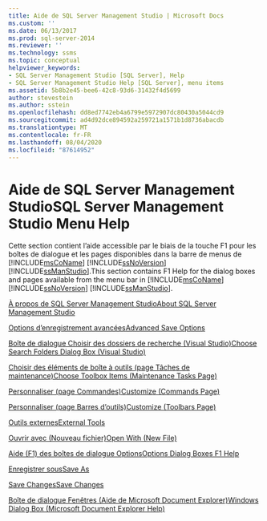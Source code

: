 ```yaml
---
title: Aide de SQL Server Management Studio | Microsoft Docs
ms.custom: ''
ms.date: 06/13/2017
ms.prod: sql-server-2014
ms.reviewer: ''
ms.technology: ssms
ms.topic: conceptual
helpviewer_keywords:
- SQL Server Management Studio [SQL Server], Help
- SQL Server Management Studio Help [SQL Server], menu items
ms.assetid: 5b8b2e45-bee6-42c8-93d6-31432f4d5699
author: stevestein
ms.author: sstein
ms.openlocfilehash: dd8ed7742eb4a6799e5972907dc80430a5044cd9
ms.sourcegitcommit: ad4d92dce894592a259721a1571b1d8736abacdb
ms.translationtype: MT
ms.contentlocale: fr-FR
ms.lasthandoff: 08/04/2020
ms.locfileid: "87614952"
---
```

# <a name="sql-server-management-studio-menu-help"></a><span data-ttu-id="3efd7-102">Aide de SQL Server Management Studio</span><span class="sxs-lookup"><span data-stu-id="3efd7-102">SQL Server Management Studio Menu Help</span></span>
  <span data-ttu-id="3efd7-103">Cette section contient l’aide accessible par le biais de la touche F1 pour les boîtes de dialogue et les pages disponibles dans la barre de menus de [!INCLUDE[msCoName](../../includes/msconame-md.md)] [!INCLUDE[ssNoVersion](../../includes/ssnoversion-md.md)] [!INCLUDE[ssManStudio](../../includes/ssmanstudio-md.md)].</span><span class="sxs-lookup"><span data-stu-id="3efd7-103">This section contains F1 Help for the dialog boxes and pages available from the menu bar in [!INCLUDE[msCoName](../../includes/msconame-md.md)] [!INCLUDE[ssNoVersion](../../includes/ssnoversion-md.md)] [!INCLUDE[ssManStudio](../../includes/ssmanstudio-md.md)].</span></span>  
  
 [<span data-ttu-id="3efd7-104">À propos de SQL Server Management Studio</span><span class="sxs-lookup"><span data-stu-id="3efd7-104">About SQL Server Management Studio</span></span>](about-sql-server-management-studio.md)  
  
 [<span data-ttu-id="3efd7-105">Options d’enregistrement avancées</span><span class="sxs-lookup"><span data-stu-id="3efd7-105">Advanced Save Options</span></span>](advanced-save-options.md)  
  
 [<span data-ttu-id="3efd7-106">Boîte de dialogue Choisir des dossiers de recherche &#40;Visual Studio&#41;</span><span class="sxs-lookup"><span data-stu-id="3efd7-106">Choose Search Folders Dialog Box &#40;Visual Studio&#41;</span></span>](choose-search-folders-dialog-box-visual-studio.md)  
  
 [<span data-ttu-id="3efd7-107">Choisir des éléments de boîte à outils &#40;page Tâches de maintenance&#41;</span><span class="sxs-lookup"><span data-stu-id="3efd7-107">Choose Toolbox Items &#40;Maintenance Tasks Page&#41;</span></span>](choose-toolbox-items-maintenance-tasks-page.md)  
  
 [<span data-ttu-id="3efd7-108">Personnaliser &#40;page Commandes&#41;</span><span class="sxs-lookup"><span data-stu-id="3efd7-108">Customize &#40;Commands Page&#41;</span></span>](customize-commands-page.md)  
  
 [<span data-ttu-id="3efd7-109">Personnaliser &#40;page Barres d’outils&#41;</span><span class="sxs-lookup"><span data-stu-id="3efd7-109">Customize &#40;Toolbars Page&#41;</span></span>](customize-toolbars-page.md)  
  
 [<span data-ttu-id="3efd7-110">Outils externes</span><span class="sxs-lookup"><span data-stu-id="3efd7-110">External Tools</span></span>](external-tools.md)  
  
 [<span data-ttu-id="3efd7-111">Ouvrir avec &#40;Nouveau fichier&#41;</span><span class="sxs-lookup"><span data-stu-id="3efd7-111">Open With &#40;New File&#41;</span></span>](open-with-new-file.md)  
  
 [<span data-ttu-id="3efd7-112">Aide (F1) des boîtes de dialogue Options</span><span class="sxs-lookup"><span data-stu-id="3efd7-112">Options Dialog Boxes F1 Help</span></span>](options-dialog-boxes-f1-help.md)  
  
 [<span data-ttu-id="3efd7-113">Enregistrer sous</span><span class="sxs-lookup"><span data-stu-id="3efd7-113">Save As</span></span>](save-as.md)  
  
 [<span data-ttu-id="3efd7-114">Save Changes</span><span class="sxs-lookup"><span data-stu-id="3efd7-114">Save Changes</span></span>](save-changes.md)  
  
 [<span data-ttu-id="3efd7-115">Boîte de dialogue Fenêtres &#40;Aide de Microsoft Document Explorer&#41;</span><span class="sxs-lookup"><span data-stu-id="3efd7-115">Windows Dialog Box &#40;Microsoft Document Explorer Help&#41;</span></span>](windows-dialog-box-microsoft-document-explorer-help.md)  
  
  
